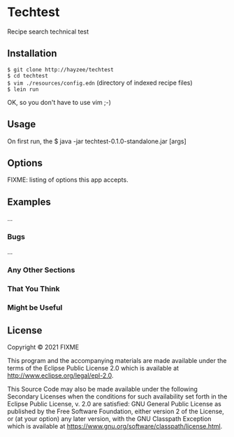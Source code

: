# Techtest

Recipe search technical test

## Installation

`$ git clone http://hayzee/techtest` <br />
`$ cd techtest` <br />
`$ vim ./resources/config.edn` (directory of indexed recipe files) <br />
`$ lein run`

OK, so you don't have to use vim ;-)

## Usage

On first run, the 
    $ java -jar techtest-0.1.0-standalone.jar [args]

## Options

FIXME: listing of options this app accepts.

## Examples

...

### Bugs

...

### Any Other Sections
### That You Think
### Might be Useful

## License

Copyright © 2021 FIXME

This program and the accompanying materials are made available under the
terms of the Eclipse Public License 2.0 which is available at
http://www.eclipse.org/legal/epl-2.0.

This Source Code may also be made available under the following Secondary
Licenses when the conditions for such availability set forth in the Eclipse
Public License, v. 2.0 are satisfied: GNU General Public License as published by
the Free Software Foundation, either version 2 of the License, or (at your
option) any later version, with the GNU Classpath Exception which is available
at https://www.gnu.org/software/classpath/license.html.
